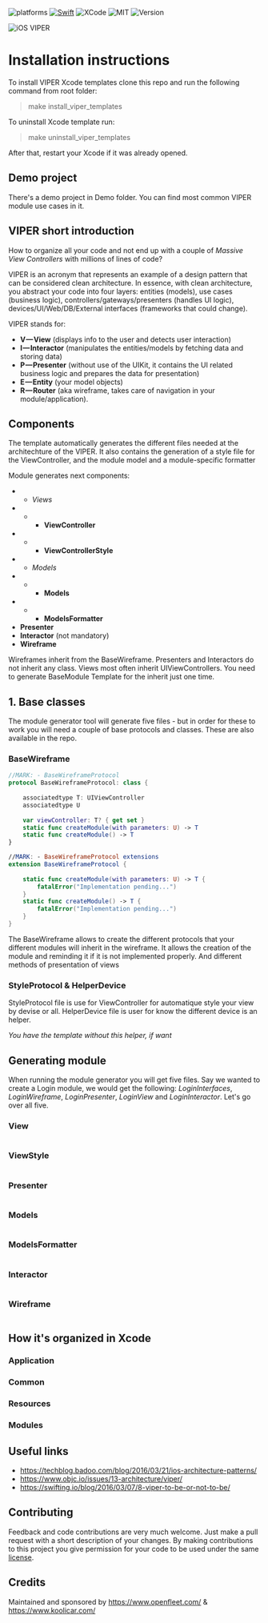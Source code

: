 ![platforms](https://img.shields.io/badge/platforms-iOS-333333.svg)
[![Swift](https://img.shields.io/badge/swift-4.0-4BC51D.svg?style=flat)](https://developer.apple.com/swift)
![XCode](https://img.shields.io/badge/xcode-9.2-brightgreen.svg)
![MIT](https://img.shields.io/github/license/mashape/apistatus.svg)
![Version](https://img.shields.io/badge/version-popout-green.svg?longCache=true&style=1.0.0)
	
![iOS VIPER](https://raw.githubusercontent.com/codytwinton/SwiftyVIPER/1.2.3/Assets/SwiftyVIPER.png "iOS VIPER")


# Installation instructions

To install VIPER Xcode templates clone this repo and run the following command from root folder:

> make install_viper_templates

To uninstall Xcode template run:

> make uninstall_viper_templates

After that, restart your Xcode if it was already opened.

## Demo project

There's a demo project in Demo folder.
You can find most common VIPER module use cases in it.

## VIPER short introduction

How to organize all your code and not end up with a couple of <i>Massive View Controllers</i> with millions of lines of code?

VIPER is an acronym that represents an example of a design pattern that can be considered clean architecture. In essence, with clean architecture, you abstract your code into four layers: entities (models), use cases (business logic), controllers/gateways/presenters (handles UI logic), devices/UI/Web/DB/External interfaces (frameworks that could change).

VIPER stands for:

* **V — View** (displays info to the user and detects user interaction)
* **I — Interactor** (manipulates the entities/models by fetching data and storing data)
* **P — Presenter** (without use of the UIKit, it contains the UI related business logic and prepares the data for presentation)
* **E — Entity** (your model objects)
* **R — Router** (aka wireframe, takes care of navigation in your module/application).

## Components

The template automatically generates the different files needed at the architechture of the VIPER. It also contains the generation of a style file for the ViewController, and the module model and a module-specific formatter

Module generates next components:

* * *Views*
* * * **ViewController**
* * * **ViewControllerStyle**
* * *Models*
* * * **Models**
* * * **ModelsFormatter**
* **Presenter**
* **Interactor** (not mandatory)
* **Wireframe**


Wireframes inherit from the BaseWireframe. Presenters and Interactors do not inherit any class. Views most often inherit UIViewControllers. You need to generate BaseModule Template for the inherit just one time.


## 1. Base classes

The module generator tool will generate five files - but in order for these to work you will need a couple of base protocols and classes. These are also available in the repo.


### BaseWireframe

```swift
//MARK: - BaseWireframeProtocol
protocol BaseWireframeProtocol: class {
    
    associatedtype T: UIViewController
    associatedtype U
    
    var viewController: T? { get set }
    static func createModule(with parameters: U) -> T
    static func createModule() -> T
}

//MARK: - BaseWireframeProtocol extensions
extension BaseWireframeProtocol {
    
    static func createModule(with parameters: U) -> T {
        fatalError("Implementation pending...")
    }
    static func createModule() -> T {
        fatalError("Implementation pending...")
    }
}
```

The BaseWireframe allows to create the different protocols that your different modules will inherit in the wireframe. It allows the creation of the module and reminding it if it is not implemented properly. And different methods of presentation of views


### StyleProtocol & HelperDevice

StyleProtocol file is use for ViewController for automatique style your view by devise or all.
HelperDevice file is user for know the different device is an helper.

*You have the template without this helper, if want*

## Generating module

When running the module generator you will get five files. Say we wanted to create a Login module, we would get the following: *LoginInterfaces*, *LoginWireframe*, *LoginPresenter*, *LoginView* and *LoginInteractor*. Let's go over all five.

### View

```swift

```
### ViewStyle

```swift

```

### Presenter

```swift

```

### Models

```swift

```

### ModelsFormatter

```swift

```
### Interactor

```swift

```

### Wireframe

```swift

```

## How it's organized in Xcode

### Application

### Common

### Resources

### Modules

## Useful links

* https://techblog.badoo.com/blog/2016/03/21/ios-architecture-patterns/
* https://www.objc.io/issues/13-architecture/viper/
* https://swifting.io/blog/2016/03/07/8-viper-to-be-or-not-to-be/

## Contributing

Feedback and code contributions are very much welcome. Just make a pull request with a short description of your changes. By making contributions to this project you give permission for your code to be used under the same [license](LICENSE).

## Credits

Maintained and sponsored by https://www.openfleet.com/ & https://www.koolicar.com/
